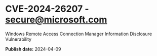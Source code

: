 # CVE-2024-26207 - secure@microsoft.com

Windows Remote Access Connection Manager Information Disclosure Vulnerability

**Publish date:** 2024-04-09
